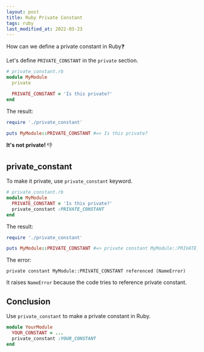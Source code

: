 ```yaml
---
layout: post
title: Ruby Private Constant
tags: ruby
last_modified_at: 2022-03-23
---
```


How can we define a private constant in Ruby❓

Let's define `PRIVATE_CONSTANT` in the `private` section.

```rb
# private_constant.rb
module MyModule
  private

  PRIVATE_CONSTANT = 'Is this private?'
end
```

The result:

```rb
require './private_constant'

puts MyModule::PRIVATE_CONSTANT #=> Is this private?
```

**It's not private!** 👎

## private_constant

To make it private, use `private_constant` keyword.

```rb
# private_constant.rb
module MyModule
  PRIVATE_CONSTANT = 'Is this private?'
  private_constant :PRIVATE_CONSTANT
end
```

The result:

```rb
require './private_constant'

puts MyModule::PRIVATE_CONSTANT #=> private constant MyModule::PRIVATE_CONSTANT referenced (NameError)
```

The error:

```
private constant MyModule::PRIVATE_CONSTANT referenced (NameError)
```

It raises `NameError` because the code tries to reference private constant.

## Conclusion

Use `private_constant` to make a private constant in Ruby.

```rb
module YourModule
  YOUR_CONSTANT = ...
  private_constant :YOUR_CONSTANT
end
```
